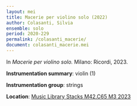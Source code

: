 ```yaml
---
layout: mei
title: Macerie per violino solo (2022)
author: Colasanti, Silvia
ensemble: solo
period: 2020-229
permalink: /colasanti_macerie/
document: colasanti_macerie.mei
---
```


In *Macerie per violino solo.* Milano: Ricordi, 2023.

**Instrumentation summary**: violin (1)

**Instrumentation group**: strings

**Location**: <a href="https://tufts.primo.exlibrisgroup.com/permalink/01TUN_INST/1kc9gia/alma991019011682203851" target="_blank">Music Library Stacks M42.C65 M3 2023</a>
